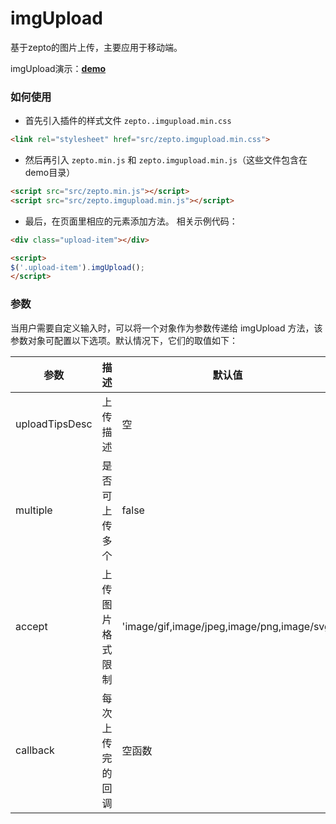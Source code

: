 # imgUpload

基于zepto的图片上传，主要应用于移动端。

imgUpload演示：**[demo](http://joy-yi0905.github.io/imgUpload/demo/demo.html)**

### 如何使用

- 首先引入插件的样式文件 `zepto..imgupload.min.css`

```html
<link rel="stylesheet" href="src/zepto.imgupload.min.css">
```

- 然后再引入 `zepto.min.js` 和 `zepto.imgupload.min.js`（这些文件包含在demo目录）

```html
<script src="src/zepto.min.js"></script>
<script src="src/zepto.imgupload.min.js"></script>
```

- 最后，在页面里相应的元素添加方法。 相关示例代码：

```html
<div class="upload-item"></div>

<script>
$('.upload-item').imgUpload();
</script>
```

### 参数

当用户需要自定义输入时，可以将一个对象作为参数传递给 imgUpload 方法，该参数对象可配置以下选项。默认情况下，它们的取值如下：

| **参数** | **描述** | **默认值** | **格式** |
|----------|----------|------------|----------|
| uploadTipsDesc | 上传描述 | 空 | 字符串 |
| multiple | 是否可上传多个 | false | 布尔值  |
| accept | 上传图片格式限制 | 'image/gif,image/jpeg,image/png,image/svg' | 字符串 |
| callback | 每次上传完的回调 | 空函数 | 包含图片信息 |

